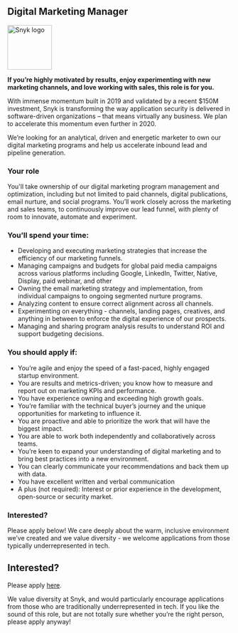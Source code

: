 Digital Marketing Manager
---

<img src="https://res.cloudinary.com/snyk/image/upload/v1537345894/press-kit/brand/logo-black.png" width="100" alt="Snyk logo" />

<p><strong>If you’re highly motivated by results, enjoy experimenting with new marketing channels, and love working with sales, this role is for you. </strong></p>
<p><span style="font-weight: 400;">With immense momentum built in 2019 and validated by a recent $150M investment, Snyk is transforming the way application security is delivered in software-driven organizations – that means virtually any business. We plan to accelerate this momentum even further in 2020.</span></p>
<p><span style="font-weight: 400;">We’re looking for an analytical, driven and energetic marketer to own our digital marketing programs and help us accelerate inbound lead and pipeline generation.</span></p>
<h3><strong>Your role</strong></h3>
<p><span style="font-weight: 400;">You'll take ownership of our digital marketing program management and optimization, including but not limited to paid channels, digital publications, email nurture, and social programs. You’ll work closely across the marketing and sales teams, to continuously improve our lead funnel, with plenty of room to innovate, automate and experiment.</span></p>
<h3><strong>You’ll spend your time:</strong></h3>
<ul>
<li style="font-weight: 400;"><span style="font-weight: 400;">Developing and executing marketing strategies that increase the efficiency of our marketing funnels.</span></li>
<li style="font-weight: 400;"><span style="font-weight: 400;">Managing campaigns and budgets for global paid media campaigns across various platforms including Google, LinkedIn, Twitter, Native, Display, paid webinar, and other</span></li>
<li style="font-weight: 400;"><span style="font-weight: 400;">Owning the email marketing strategy and implementation, from individual campaigns to ongoing segmented nurture programs.</span></li>
<li style="font-weight: 400;"><span style="font-weight: 400;">Analyzing content to ensure correct alignment across all channels.</span></li>
<li style="font-weight: 400;"><span style="font-weight: 400;">Experimenting on everything - channels, landing pages, creatives, and anything in between to enforce the digital experience of our prospects. </span></li>
<li style="font-weight: 400;"><span style="font-weight: 400;">Managing and sharing program analysis results to understand ROI and support budgeting decisions.</span></li>
</ul>
<h3><strong>You should apply if:</strong></h3>
<ul>
<li style="font-weight: 400;"><span style="font-weight: 400;">You’re agile and enjoy the speed of a fast-paced, highly engaged startup environment.</span></li>
<li style="font-weight: 400;"><span style="font-weight: 400;">You are results and metrics-driven; you know how to measure and report out on marketing KPIs and performance.</span></li>
<li style="font-weight: 400;"><span style="font-weight: 400;">You have experience owning and exceeding high growth goals. </span></li>
<li style="font-weight: 400;"><span style="font-weight: 400;">You’re familiar with the technical buyer’s journey and the unique opportunities for marketing to influence it.</span></li>
<li style="font-weight: 400;"><span style="font-weight: 400;">You are proactive and able to prioritize the work that will have the biggest impact.</span></li>
<li style="font-weight: 400;"><span style="font-weight: 400;">You are able to work both independently and collaboratively across teams. </span></li>
<li style="font-weight: 400;"><span style="font-weight: 400;">You’re keen to expand your understanding of digital marketing and to bring best practices into a new environment.</span></li>
<li style="font-weight: 400;"><span style="font-weight: 400;">You can clearly communicate your recommendations and back them up with data.</span></li>
<li style="font-weight: 400;"><span style="font-weight: 400;">You have excellent written and verbal communication</span></li>
<li style="font-weight: 400;"><span style="font-weight: 400;">A plus (not required): Interest or prior experience in the development, open-source or security market.</span></li>
</ul>
<h3><strong>Interested?</strong></h3>
<p><span style="font-weight: 400;">Please apply below! We care deeply about the warm, inclusive environment we’ve created and we value diversity - we welcome applications from those typically underrepresented in tech.</span></p>

Interested?
---

Please apply [here](https://boards.greenhouse.io/snyk/jobs/4615337002#app).

We value diversity at Snyk, and would particularly encourage applications from those who are traditionally underrepresented in tech.
If you like the sound of this role, but are not totally sure whether you’re the right person, please apply anyway!
